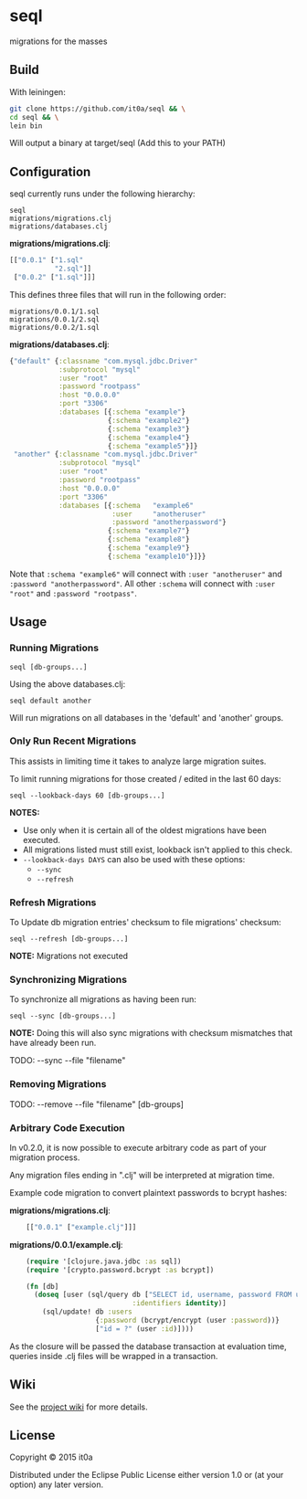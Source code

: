 # seql

migrations for the masses

## Build

With leiningen:
```bash
git clone https://github.com/it0a/seql && \
cd seql && \
lein bin
```
Will output a binary at target/seql (Add this to your PATH)

## Configuration

seql currently runs under the following hierarchy:
```
seql
migrations/migrations.clj
migrations/databases.clj
```

**migrations/migrations.clj**:
```clojure
[["0.0.1" ["1.sql"
           "2.sql"]]
 ["0.0.2" ["1.sql"]]]
```
This defines three files that will run in the following order:
```
migrations/0.0.1/1.sql
migrations/0.0.1/2.sql
migrations/0.0.2/1.sql
```

**migrations/databases.clj**:
```clojure
{"default" {:classname "com.mysql.jdbc.Driver"
            :subprotocol "mysql"
            :user "root"
            :password "rootpass"
            :host "0.0.0.0"
            :port "3306"
            :databases [{:schema "example"}
                        {:schema "example2"}
                        {:schema "example3"}
                        {:schema "example4"}
                        {:schema "example5"}]}
 "another" {:classname "com.mysql.jdbc.Driver"
            :subprotocol "mysql"
            :user "root"
            :password "rootpass"
            :host "0.0.0.0"
            :port "3306"
            :databases [{:schema   "example6"
                         :user     "anotheruser"
                         :password "anotherpassword"}
                        {:schema "example7"}
                        {:schema "example8"}
                        {:schema "example9"}
                        {:schema "example10"}]}}
```

Note that `:schema "example6"` will connect with `:user "anotheruser"` and `:password "anotherpassword"`. All other `:schema` will connect with `:user "root"` and `:password "rootpass"`.


## Usage

### Running Migrations

```
seql [db-groups...]
```

Using the above databases.clj:
```
seql default another
```
Will run migrations on all databases in the 'default' and 'another' groups.

### Only Run Recent Migrations
This assists in limiting time it takes to analyze large migration suites.

To limit running migrations for those created / edited in the last 60 days:

```
seql --lookback-days 60 [db-groups...]
```

**NOTES:**

* Use only when it is certain all of the oldest migrations have been executed.
* All migrations listed must still exist, lookback isn't applied to this check.
* `--lookback-days DAYS` can also be used with these options:
    * `--sync`
    * `--refresh`

### Refresh Migrations

To Update db migration entries' checksum to file migrations' checksum:

```
seql --refresh [db-groups...]
```

**NOTE:** Migrations not executed

### Synchronizing Migrations

To synchronize all migrations as having been run:

```
seql --sync [db-groups...]
```

**NOTE:** Doing this will also sync migrations with checksum mismatches that have already been run.

TODO: --sync --file "filename"

### Removing Migrations

TODO: --remove --file "filename" [db-groups]

### Arbitrary Code Execution

In v0.2.0, it is now possible to execute arbitrary code as part of your migration process.

Any migration files ending in ".clj" will be interpreted at migration time.

Example code migration to convert plaintext passwords to bcrypt hashes:

**migrations/migrations.clj**:
```clojure
    [["0.0.1" ["example.clj"]]]
```

**migrations/0.0.1/example.clj**:
```clojure
    (require '[clojure.java.jdbc :as sql])
    (require '[crypto.password.bcrypt :as bcrypt])

    (fn [db]
      (doseq [user (sql/query db ["SELECT id, username, password FROM users"]
                              :identifiers identity)]
        (sql/update! db :users
                     {:password (bcrypt/encrypt (user :password))}
                     ["id = ?" (user :id)])))
```

As the closure will be passed the database transaction at evaluation time,
queries inside .clj files will be wrapped in a transaction.


## Wiki

See the [project wiki](https://github.com/it0a/seql/wiki) for more details.

## License

Copyright © 2015 it0a

Distributed under the Eclipse Public License either version 1.0 or (at
your option) any later version.
